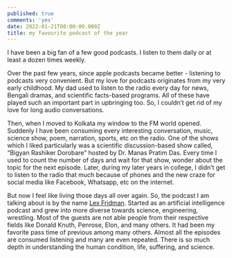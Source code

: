 ```yaml
---
published: true
comments: 'yes'
date: 2022-01-21T00:00:00.000Z
title: my favourite podcast of the year
---
```

I have been a big fan of a few good podcasts. I listen to them daily or at least a dozen times weekly. 

Over the past few years, since apple podcasts became better - listening to podcasts very convenient. But my love for podcasts originates from my very early childhood. My dad used to listen to the radio every day for news, Bengali dramas, and scientific facts-based programs. All of these have played such an important part in upbringing too. So, I couldn’t get rid of my love for long audio conversations. 

Then, when I moved to Kolkata my window to the FM world opened. Suddenly I have been consuming every interesting conversation, music, science show, poem, narration, sports, etc on the radio. One of the shows which I liked particularly was a scientific discussion-based show called, “Bigyan Rashiker Dorobare” hosted by Dr. Manas Pratim Das. Every time I used to count the number of days and wait for that show, wonder about the topic for the next episode. Later, during my later years in college, I didn’t get to listen to the radio that much because of phones and the new craze for social media like Facebook, Whatsapp, etc on the internet. 

But now I feel like living those days all over again. So, the podcast I am talking about is by the name [Lex Fridman](https://www.youtube.com/channel/UCSHZKyawb77ixDdsGog4iWA). Started as an artificial intelligence podcast and grew into more diverse towards science, engineering, wrestling. Most of the guests are not able people from their respective fields like Donald Knuth, Penrose, Elon, and many others. It had been my favorite pass time of previous among many others. Almost all the episodes are consumed listening and many are even repeated. There is so much depth in understanding the human condition, life, suffering, and science.
